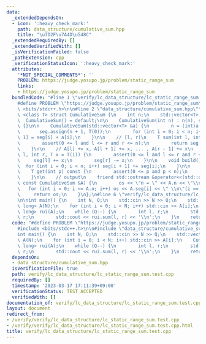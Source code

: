 ```yaml
---
data:
  _extendedDependsOn:
  - icon: ':heavy_check_mark:'
    path: data_structure/cumulative_sum.hpp
    title: "\u7D2F\u7A4D\u548C"
  _extendedRequiredBy: []
  _extendedVerifiedWith: []
  _isVerificationFailed: false
  _pathExtension: cpp
  _verificationStatusIcon: ':heavy_check_mark:'
  attributes:
    '*NOT_SPECIAL_COMMENTS*': ''
    PROBLEM: https://judge.yosupo.jp/problem/static_range_sum
    links:
    - https://judge.yosupo.jp/problem/static_range_sum
  bundledCode: "#line 1 \"verify/lc_data_structure/lc_static_range_sum.test.cpp\"\n\
    #define PROBLEM \"https://judge.yosupo.jp/problem/static_range_sum\"\n\n#include\
    \ <bits/stdc++.h>\n\n#line 2 \"data_structure/cumulative_sum.hpp\"\n\ntemplate\
    \ <class T> struct CumulativeSum {\n    int n;\n    std::vector<T> seg;\n\n  \
    \  CumulativeSum() = default;\n\n    CumulativeSum(int n) : n(n), seg(n + 1, T(0))\
    \ {}\n\n    CumulativeSum(std::vector<T> &a) {\n        n = (int)a.size();\n \
    \       seg.assign(n + 1, T(0));\n        for (int i = 0; i < n; i++) seg[i +\
    \ 1] = seg[i] + a[i];\n    }\n\n    // [l, r)\n    T sum(int l, int r) const {\n\
    \        assert(0 <= l and l <= r and r <= n);\n        return seg[r] - seg[l];\n\
    \    }\n\n    // A[l] += x, A[l + 1] += x, ... , A[r - 1] += x\n    void imos(int\
    \ l, int r, T x = T(1)) {\n        assert(0 <= l and l <= r and r <= n);\n   \
    \     seg[l] += x;\n        seg[r] -= x;\n    }\n\n    void build() {\n      \
    \  for (int i = 0; i < n; i++) seg[i + 1] += seg[i];\n    }\n\n    // return A[p]\n\
    \    T get(int p) const {\n        assert(0 <= p and p < n);\n        return seg[p];\n\
    \    }\n\n    // output\n    friend std::ostream &operator<<(std::ostream &os,\
    \ const CumulativeSum &A) {\n        os << \"n = \" << A.n << \"\\n\";\n     \
    \   for (int i = 0; i <= A.n; i++) os << A.seg[i] << \" \\n\"[i == A.n];\n   \
    \     return os;\n    }\n};\n#line 6 \"verify/lc_data_structure/lc_static_range_sum.test.cpp\"\
    \n\nint main() {\n    int N, Q;\n    std::cin >> N >> Q;\n    std::vector<long\
    \ long> A(N);\n    for (int i = 0; i < N; i++) std::cin >> A[i];\n    CumulativeSum<long\
    \ long> rui(A);\n    while (Q--) {\n        int l, r;\n        std::cin >> l >>\
    \ r;\n        std::cout << rui.sum(l, r) << '\\n';\n    }\n    return 0;\n}\n"
  code: "#define PROBLEM \"https://judge.yosupo.jp/problem/static_range_sum\"\n\n\
    #include <bits/stdc++.h>\n\n#include \"data_structure/cumulative_sum.hpp\"\n\n\
    int main() {\n    int N, Q;\n    std::cin >> N >> Q;\n    std::vector<long long>\
    \ A(N);\n    for (int i = 0; i < N; i++) std::cin >> A[i];\n    CumulativeSum<long\
    \ long> rui(A);\n    while (Q--) {\n        int l, r;\n        std::cin >> l >>\
    \ r;\n        std::cout << rui.sum(l, r) << '\\n';\n    }\n    return 0;\n}"
  dependsOn:
  - data_structure/cumulative_sum.hpp
  isVerificationFile: true
  path: verify/lc_data_structure/lc_static_range_sum.test.cpp
  requiredBy: []
  timestamp: '2023-03-17 17:11:39+09:00'
  verificationStatus: TEST_ACCEPTED
  verifiedWith: []
documentation_of: verify/lc_data_structure/lc_static_range_sum.test.cpp
layout: document
redirect_from:
- /verify/verify/lc_data_structure/lc_static_range_sum.test.cpp
- /verify/verify/lc_data_structure/lc_static_range_sum.test.cpp.html
title: verify/lc_data_structure/lc_static_range_sum.test.cpp
---
```


